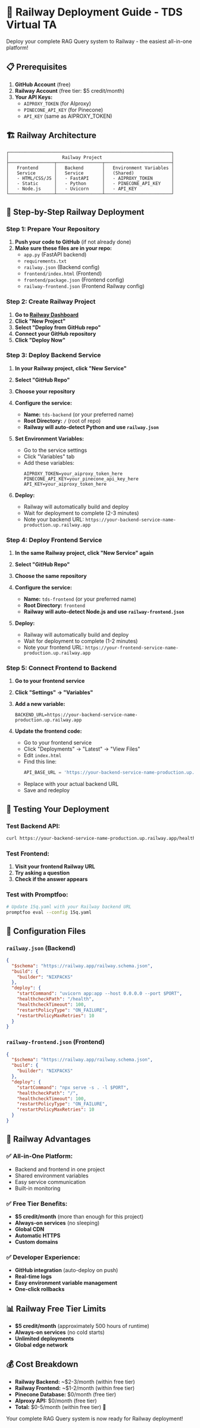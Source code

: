 # 🚀 Railway Deployment Guide - TDS Virtual TA

Deploy your complete RAG Query system to Railway - the easiest all-in-one platform!

## 📋 Prerequisites

1. **GitHub Account** (free)
2. **Railway Account** (free tier: $5 credit/month)
3. **Your API Keys:**
   - `AIPROXY_TOKEN` (for AIproxy)
   - `PINECONE_API_KEY` (for Pinecone)
   - `API_KEY` (same as AIPROXY_TOKEN)

## 🏗️ Railway Architecture

```
┌─────────────────────────────────────────────────────────────┐
│                    Railway Project                          │
├─────────────────┬─────────────────┬─────────────────────────┤
│   Frontend      │   Backend       │   Environment Variables │
│   Service       │   Service       │   (Shared)              │
│   - HTML/CSS/JS │   - FastAPI     │   - AIPROXY_TOKEN       │
│   - Static      │   - Python      │   - PINECONE_API_KEY    │
│   - Node.js     │   - Uvicorn     │   - API_KEY             │
└─────────────────┴─────────────────┴─────────────────────────┘
```

## 🎯 Step-by-Step Railway Deployment

### Step 1: Prepare Your Repository

1. **Push your code to GitHub** (if not already done)
2. **Make sure these files are in your repo:**
   - `app.py` (FastAPI backend)
   - `requirements.txt`
   - `railway.json` (Backend config)
   - `frontend/index.html` (Frontend)
   - `frontend/package.json` (Frontend config)
   - `railway-frontend.json` (Frontend Railway config)

### Step 2: Create Railway Project

1. **Go to [Railway Dashboard](https://railway.app/dashboard)**
2. **Click "New Project"**
3. **Select "Deploy from GitHub repo"**
4. **Connect your GitHub repository**
5. **Click "Deploy Now"**

### Step 3: Deploy Backend Service

1. **In your Railway project, click "New Service"**
2. **Select "GitHub Repo"**
3. **Choose your repository**
4. **Configure the service:**
   - **Name:** `tds-backend` (or your preferred name)
   - **Root Directory:** `/` (root of repo)
   - **Railway will auto-detect Python and use `railway.json`**

5. **Set Environment Variables:**
   - Go to the service settings
   - Click "Variables" tab
   - Add these variables:
     ```
     AIPROXY_TOKEN=your_aiproxy_token_here
     PINECONE_API_KEY=your_pinecone_api_key_here
     API_KEY=your_aiproxy_token_here
     ```

6. **Deploy:**
   - Railway will automatically build and deploy
   - Wait for deployment to complete (2-3 minutes)
   - Note your backend URL: `https://your-backend-service-name-production.up.railway.app`

### Step 4: Deploy Frontend Service

1. **In the same Railway project, click "New Service" again**
2. **Select "GitHub Repo"**
3. **Choose the same repository**
4. **Configure the service:**
   - **Name:** `tds-frontend` (or your preferred name)
   - **Root Directory:** `frontend`
   - **Railway will auto-detect Node.js and use `railway-frontend.json`**

5. **Deploy:**
   - Railway will automatically build and deploy
   - Wait for deployment to complete (1-2 minutes)
   - Note your frontend URL: `https://your-frontend-service-name-production.up.railway.app`

### Step 5: Connect Frontend to Backend

1. **Go to your frontend service**
2. **Click "Settings" → "Variables"**
3. **Add a new variable:**
   ```
   BACKEND_URL=https://your-backend-service-name-production.up.railway.app
   ```

4. **Update the frontend code:**
   - Go to your frontend service
   - Click "Deployments" → "Latest" → "View Files"
   - Edit `index.html`
   - Find this line:
     ```javascript
     API_BASE_URL = 'https://your-backend-service-name-production.up.railway.app';
     ```
   - Replace with your actual backend URL
   - Save and redeploy

## 🧪 Testing Your Deployment

### Test Backend API:
```bash
curl https://your-backend-service-name-production.up.railway.app/health
```

### Test Frontend:
1. **Visit your frontend Railway URL**
2. **Try asking a question**
3. **Check if the answer appears**

### Test with Promptfoo:
```bash
# Update 15q.yaml with your Railway backend URL
promptfoo eval --config 15q.yaml
```

## 🔧 Configuration Files

### `railway.json` (Backend)
```json
{
  "$schema": "https://railway.app/railway.schema.json",
  "build": {
    "builder": "NIXPACKS"
  },
  "deploy": {
    "startCommand": "uvicorn app:app --host 0.0.0.0 --port $PORT",
    "healthcheckPath": "/health",
    "healthcheckTimeout": 100,
    "restartPolicyType": "ON_FAILURE",
    "restartPolicyMaxRetries": 10
  }
}
```

### `railway-frontend.json` (Frontend)
```json
{
  "$schema": "https://railway.app/railway.schema.json",
  "build": {
    "builder": "NIXPACKS"
  },
  "deploy": {
    "startCommand": "npx serve -s . -l $PORT",
    "healthcheckPath": "/",
    "healthcheckTimeout": 100,
    "restartPolicyType": "ON_FAILURE",
    "restartPolicyMaxRetries": 10
  }
}
```

## 🌟 Railway Advantages

### ✅ **All-in-One Platform:**
- Backend and frontend in one project
- Shared environment variables
- Easy service communication
- Built-in monitoring

### ✅ **Free Tier Benefits:**
- **$5 credit/month** (more than enough for this project)
- **Always-on services** (no sleeping)
- **Global CDN**
- **Automatic HTTPS**
- **Custom domains**

### ✅ **Developer Experience:**
- **GitHub integration** (auto-deploy on push)
- **Real-time logs**
- **Easy environment variable management**
- **One-click rollbacks**

## 📊 Railway Free Tier Limits

- **$5 credit/month** (approximately 500 hours of runtime)
- **Always-on services** (no cold starts)
- **Unlimited deployments**
- **Global edge network**

## 💰 Cost Breakdown

- **Railway Backend:** ~$2-3/month (within free tier)
- **Railway Frontend:** ~$1-2/month (within free tier)
- **Pinecone Database:** $0/month (free tier)
- **AIproxy API:** $0/month (free tier)
- **Total:** $0-5/month (within free tier) 🎉

Your complete RAG Query system is now ready for Railway deployment! 